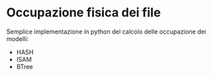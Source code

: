 # Occupazione fisica dei file
Semplice implementazione in python del calcolo delle occupazione dei modelli:
 - HASH
 - ISAM
 - BTree 
